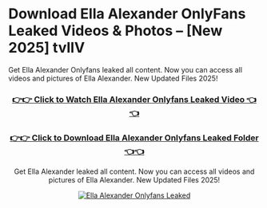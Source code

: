 # Download Ella Alexander OnlyFans Leaked Videos & Photos – [New 2025] tvIlV

Get Ella Alexander Onlyfans leaked all content. Now you can access all videos and pictures of Ella Alexander. New Updated Files 2025!  
<div align="center">
  
### [👉👉 Click to Watch Ella Alexander Onlyfans Leaked Video 👈👈](https://links2leaks.com/ellaalexander)  
### [👉👉 Click to Download Ella Alexander Onlyfans Leaked Folder 👈👈](https://links2leaks.com/ellaalexander)  

Get Ella Alexander leaked all content. Now you can access all videos and pictures of Ella Alexander. New Updated Files 2025!  

[![Ella Alexander Onlyfans Leaked](https://i.ibb.co/93hzkbrt/l2l.gif)](https://links2leaks.com/ellaalexander)  

</div>
